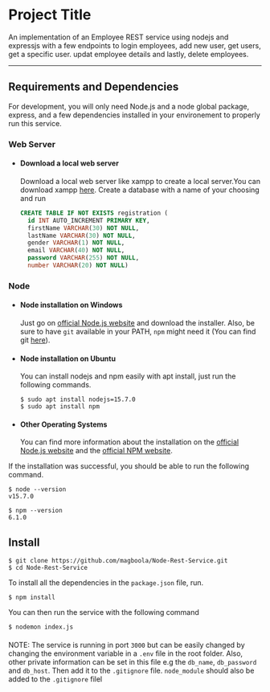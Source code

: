 # Project Title

An implementation of an Employee REST service using nodejs and expressjs with a few endpoints to login employees, add new user, get users, get a specific user. updat employee details and lastly, delete employees. 

---
## Requirements and Dependencies

For development, you will only need Node.js and a node global package, express, and a few dependencies installed in your environement to properly run this service.

### Web Server
- #### Download a local web server
  
  Download a local web server like xampp to create a local server.You can download xampp [here](https://www.apachefriends.org/download.html).
   Create a database with a name of your choosing and run
  
  ``` sql
  CREATE TABLE IF NOT EXISTS registration (
    id INT AUTO_INCREMENT PRIMARY KEY,
    firstName VARCHAR(30) NOT NULL,
    lastName VARCHAR(30) NOT NULL,
    gender VARCHAR(1) NOT NULL,
    email VARCHAR(40) NOT NULL,
    password VARCHAR(255) NOT NULL,
    number VARCHAR(20) NOT NULL) 


### Node
- #### Node installation on Windows

  Just go on [official Node.js website](https://nodejs.org/) and download the installer.
Also, be sure to have `git` available in your PATH, `npm` might need it (You can find git [here](https://git-scm.com/)).

- #### Node installation on Ubuntu

  You can install nodejs and npm easily with apt install, just run the following commands.

      $ sudo apt install nodejs=15.7.0
      $ sudo apt install npm

- #### Other Operating Systems
  You can find more information about the installation on the [official Node.js website](https://nodejs.org/) and the [official NPM website](https://npmjs.org/).

If the installation was successful, you should be able to run the following command.

    $ node --version
    v15.7.0

    $ npm --version
    6.1.0

## Install

    $ git clone https://github.com/magboola/Node-Rest-Service.git
    $ cd Node-Rest-Service
    
To install all the dependencies in the `package.json` file, run.
    
    $ npm install

You can then run the service with the following command 
    
    $ nodemon index.js
####    
NOTE: The service is running in port `3000` but can be easily changed by changing the environment variable in a `.env` file in the root folder. Also, other private information can be set in this file e.g the `db_name`, `db_password` and `db_host`. Then add it to the `.gitignore` file. `node_module` should also be added to the `.gitignore` filel

